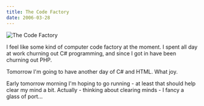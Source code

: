 ```yaml
---
title: The Code Factory
date: 2006-03-28
---
```


![The Code Factory](https://source.unsplash.com/vP3pnOoCiYE/1600x900)

I feel like some kind of computer code factory at the moment. I spent all day at work churning out C# programming, and since I got in have been churning out PHP.

Tomorrow I'm going to have another day of C# and HTML. What joy.

Early tomorrow morning I'm hoping to go running - at least that should help clear my mind a bit. Actually - thinking about clearing minds - I fancy a glass of port...